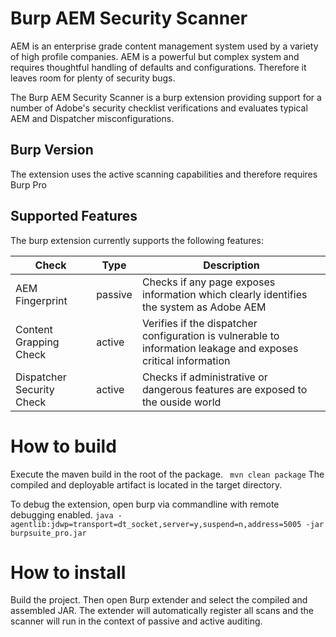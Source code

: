 # Burp AEM Security Scanner

AEM is an enterprise grade content management system used by a variety of high profile companies. 
AEM is a powerful but complex system and requires thoughtful handling of defaults and configurations. 
Therefore it leaves room for plenty of security bugs.

The Burp AEM Security Scanner is a burp extension providing support for a number of Adobe's security checklist verifications 
and evaluates typical AEM and Dispatcher misconfigurations. 

## Burp Version
The extension uses the active scanning capabilities and therefore requires Burp Pro

## Supported Features

The burp extension currently supports the following features:

| Check  | Type  |  Description |
|---|---|---|
|AEM Fingerprint|passive| Checks if any page exposes information which clearly identifies the system as Adobe AEM |
|Content Grapping Check|active| Verifies if the dispatcher configuration is vulnerable to information leakage and exposes critical information |
|Dispatcher Security Check|active| Checks if administrative or dangerous features are exposed to the ouside world |

# How to build
Execute the maven build in the root of the package.
` mvn clean package`
The compiled and deployable artifact is located in the target directory.

To debug the extension, open burp via commandline with remote debugging enabled. 
`java -agentlib:jdwp=transport=dt_socket,server=y,suspend=n,address=5005 -jar burpsuite_pro.jar`

# How to install 
Build the project.
Then open Burp extender and select the compiled and assembled JAR.
The extender will automatically register all scans and the scanner will run in the context of passive and active auditing.
